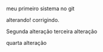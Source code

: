 meu primeiro sistema no git

alterando!
corrigindo.

Segunda alteração
terceira alteração

quarta alteração